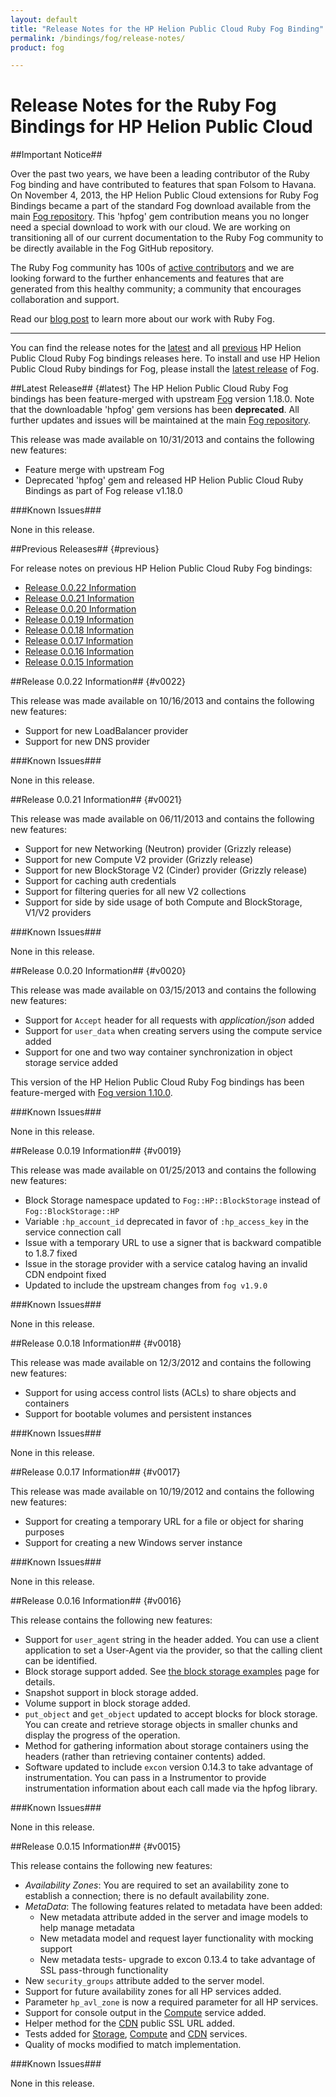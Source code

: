```yaml
---
layout: default
title: "Release Notes for the HP Helion Public Cloud Ruby Fog Binding"
permalink: /bindings/fog/release-notes/
product: fog

---
```

# Release Notes for the Ruby Fog Bindings for HP Helion Public Cloud

##Important Notice##

Over the past two years, we have been a leading contributor of the Ruby Fog binding and have contributed to features that span Folsom to Havana. On November 4, 2013, the HP Helion Public Cloud extensions for Ruby Fog Bindings became a part of the standard Fog download available from the main [Fog repository](https://github.com/fog/fog).  This 'hpfog' gem contribution means you no longer need a special download to work with our cloud. We are working on transitioning all of our current documentation to the Ruby Fog community to be directly available in the Fog GitHub repository.
 
The Ruby Fog community has 100s of [active contributors](https://github.com/fog/fog/graphs/contributors) and we are looking forward to the further enhancements and features that are generated from this healthy community; a community that encourages collaboration and support.
 
Read our [blog post](http://www.hpcloud.com/blog/releasing-ruby-bindings-wild) to learn more about our work with Ruby Fog.

_______________


You can find the release notes for the [latest](#latest) and all [previous](#previous) HP Helion Public Cloud Ruby Fog bindings releases here. To install and use HP Helion Public Cloud Ruby bindings for Fog, please install the [latest release](http://fog.io) of Fog.

##Latest Release## {#latest}
The HP Helion Public Cloud Ruby Fog bindings has been feature-merged with upstream [Fog](http://fog.io) version 1.18.0. Note that the downloadable 'hpfog' gem versions has been **deprecated**. All further updates and issues will be maintained at the main [Fog repository](https://github.com/fog/fog).

This release was made available on 10/31/2013 and contains the following new features:

* Feature merge with upstream Fog
* Deprecated 'hpfog' gem and released HP Helion Public Cloud Ruby Bindings as part of Fog release v1.18.0

###Known Issues###

None in this release.

##Previous Releases## {#previous}

For release notes on previous HP Helion Public Cloud Ruby Fog bindings:

* [Release 0.0.22 Information](#v0022)
* [Release 0.0.21 Information](#v0021)
* [Release 0.0.20 Information](#v0020)
* [Release 0.0.19 Information](#v0019)
* [Release 0.0.18 Information](#v0018)
* [Release 0.0.17 Information](#v0017)
* [Release 0.0.16 Information](#v0016)
* [Release 0.0.15 Information](#v0015)


##Release 0.0.22 Information## {#v0022}

This release was made available on 10/16/2013 and contains the following new features:

* Support for new LoadBalancer provider
* Support for new DNS provider

###Known Issues###

None in this release.

##Release 0.0.21 Information## {#v0021}

This release was made available on 06/11/2013 and contains the following new features:

* Support for new Networking (Neutron) provider (Grizzly release)
* Support for new Compute V2 provider (Grizzly release)
* Support for new BlockStorage V2 (Cinder) provider (Grizzly release)
* Support for caching auth credentials
* Support for filtering queries for all new V2 collections
* Support for side by side usage of both Compute and BlockStorage, V1/V2 providers

###Known Issues###

None in this release.

##Release 0.0.20 Information## {#v0020}

This release was made available on 03/15/2013 and contains the following new features:

* Support for `Accept` header for all requests with *application/json* added
* Support for `user_data` when creating servers using the compute service added
* Support for one and two way container synchronization in object storage service added

This version of the HP Helion Public Cloud Ruby Fog bindings has been feature-merged with [Fog version 1.10.0](http://github.com/fog/fog).

###Known Issues###

None in this release.


##Release 0.0.19 Information## {#v0019}

This release was made available on 01/25/2013 and contains the following new features:

* Block Storage namespace updated to `Fog::HP::BlockStorage` instead of `Fog::BlockStorage::HP`
* Variable `:hp_account_id` deprecated in favor of `:hp_access_key` in the service connection call
* Issue with a temporary URL to use a signer that is backward compatible to 1.8.7 fixed
* Issue in the storage provider with a service catalog having an invalid CDN endpoint fixed
* Updated to include the upstream changes from `fog v1.9.0`

###Known Issues###

None in this release.


##Release 0.0.18 Information## {#v0018}

This release was made available on 12/3/2012 and contains the following new features:

* Support for using access control lists (ACLs) to share objects and containers
* Support for bootable volumes and persistent instances

###Known Issues###

None in this release.


##Release 0.0.17 Information## {#v0017}

This release was made available on 10/19/2012 and contains the following new features:

* Support for creating a temporary URL for a file or object for sharing purposes
* Support for creating a new Windows server instance

###Known Issues###

None in this release.


##Release 0.0.16 Information## {#v0016}

This release contains the following new features:

* Support for `user_agent` string in the header added.  You can use a client application to set a User-Agent via the provider, so that the calling client can be identified.
* Block storage support added.  See [the block storage examples](/bindings/fog/block-storage) page for details.
* Snapshot support in block storage added. 
* Volume support in block storage added.
* `put_object` and `get_object` updated to accept blocks for block storage. You can create and retrieve storage objects in smaller chunks and display the progress of the operation.
* Method for gathering information about storage containers using the headers (rather than retrieving container contents) added. 
* Software updated to include `excon` version 0.14.3 to take advantage of instrumentation.  You can pass in a Instrumentor to provide instrumentation information about each call made via the hpfog library.  

###Known Issues###

None in this release.


##Release 0.0.15 Information## {#v0015}

This release contains the following new features:

* <i>Availability Zones</i>: You are required to set an availability zone to establish a connection; there is no default availability zone.
* <i>MetaData</i>: The following features related to metadata have been added:
    - New metadata attribute added in the server and image models to help manage metadata
    - New metadata model and request layer functionality with mocking support
    - New metadata tests- upgrade to excon 0.13.4 to take advantage of SSL pass-through functionality
* New `security_groups` attribute added to the server model.
* Support for future availability zones for all HP services added.
* Parameter `hp_avl_zone` is now a required parameter for all HP services.
* Support for console output in the [Compute](/bindings/fog/compute) service added.
* Helper method for the [CDN](/bindings/fog/cdn) public SSL URL added.
* Tests added for [Storage](/bindings/fog/object-storage), [Compute](/bindings/fog/compute) and [CDN](/bindings/fog/cdn) services.
* Quality of mocks modified to match implementation.

###Known Issues###

None in this release.
